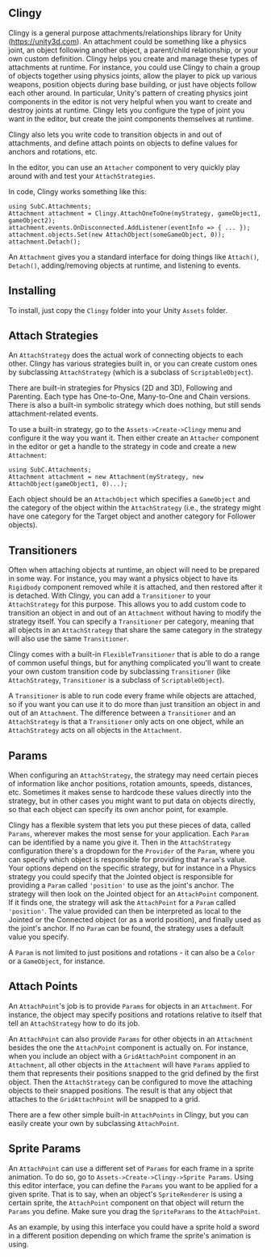Clingy
------

Clingy is a general purpose attachments/relationships library for Unity (https://unity3d.com).  An attachment could be something like a physics joint, an object following another object, a parent/child relationship, or your own custom definition.  Clingy helps you create and manage these types of attachments at runtime.  For instance, you could use Clingy to chain a group of objects together using physics joints, allow the player to pick up various weapons, position objects during base building, or just have objects follow each other around.  In particular, Unity's pattern of creating physics joint components in the editor is not very helpful when you want to create and destroy joints at runtime.  Clingy lets you configure the type of joint you want in the editor, but create the joint components themselves at runtime.

Clingy also lets you write code to transition objects in and out of attachments, and define attach points on objects to define values for anchors and rotations, etc.  

In the editor, you can use an `Attacher` component to very quickly play around with and test your `AttachStrategies`.

In code, Clingy works something like this:

```
using SubC.Attachments;
Attachment attachment = Clingy.AttachOneToOne(myStrategy, gameObject1, gameObject2);
attachment.events.OnDisconnected.AddListener(eventInfo => { ... });
attachment.objects.Set(new AttachObject(someGameObject, 0));
attachment.Detach();
```

An `Attachment` gives you a standard interface for doing things like `Attach()`, `Detach()`, adding/removing objects at runtime, and listening to events.

Installing
-----

To install, just copy the `Clingy` folder into your Unity `Assets` folder.

Attach Strategies
-----

An `AttachStrategy` does the actual work of connecting objects to each other.  Clingy has various strategies built in, or you can create custom ones by subclassing `AttachStrategy` (which is a subclass of `ScriptableObject`).

There are built-in strategies for Physics (2D and 3D), Following and Parenting.  Each type has One-to-One, Many-to-One and Chain versions.  There is also a built-in symbolic strategy which does nothing, but still sends attachment-related events.

To use a built-in strategy, go to the `Assets->Create->Clingy` menu and configure it the way you want it.  Then either create an `Attacher` component in the editor or get a handle to the strategy in code and create a new `Attachment`:

```
using SubC.Attachments;
Attachment attachment = new Attachment(myStrategy, new AttachObject(gameObject1, 0)...);
```

Each object should be an `AttachObject` which specifies a `GameObject` and the category of the object within the `AttachStrategy` (i.e., the strategy might have one category for the Target object and another category for Follower objects).

Transitioners
-----

Often when attaching objects at runtime, an object will need to be prepared in some way.  For instance, you may want a physics object to have its `Rigidbody` component removed while it is attached, and then restored after it is detached.  With Clingy, you can add a `Transitioner` to your `AttachStrategy` for this purpose.  This allows you to add custom code to transition an object in and out of an `Attachment` without having to modify the strategy itself.  You can specify a `Transitioner` per category, meaning that all objects in an `AttachStrategy` that share the same category in the strategy will also use the same `Transitioner`.

Clingy comes with a built-in `FlexibleTransitioner` that is able to do a range of common useful things, but for anything complicated you'll want to create your own custom transition code by subclassing `Transitioner` (like `AttachStrategy`, `Transitioner` is a subclass of `ScriptableObject`).

A `Transitioner` is able to run code every frame while objects are attached, so if you want you can use it to do more than just transition an object in and out of an `Attachment`.  The difference between a `Transitioner` and an `AttachStrategy` is that a `Transitioner` only acts on one object, while an `AttachStrategy` acts on all objects in the `Attachment`.

Params
-----

When configuring an `AttachStrategy`, the strategy may need certain pieces of information like anchor positions, rotation amounts, speeds, distances, etc.  Sometimes it makes sense to hardcode these values directly into the strategy, but in other cases you might want to put data on objects directly, so that each object can specify its own anchor point, for example.

Clingy has a flexible system that lets you put these pieces of data, called `Params`, wherever makes the most sense for your application.  Each `Param` can be identified by a name you give it.  Then in the `AttachStrategy` configuration there's a dropdown for the `Provider` of the `Param`, where you can specify which object is responsible for providing that `Param`'s value.  Your options depend on the specific strategy, but for instance in a Physics strategy you could specify that the Jointed object is responsible for providing a `Param` called `'position'` to use as the joint's anchor.  The strategy will then look on the Jointed object for an `AttachPoint` component.  If it finds one, the strategy will ask the `AttachPoint` for a `Param` called `'position'`.  The value provided can then be interpreted as local to the Jointed or the Connected object (or as a world position), and finally used as the joint's anchor.  If no `Param` can be found, the strategy uses a default value you specify.

A `Param` is not limited to just positions and rotations - it can also be a `Color` or a `GameObject`, for instance.

Attach Points
-----

An `AttachPoint`'s job is to provide `Params` for objects in an `Attachment`.  For instance, the object may specify positions and rotations relative to itself that tell an `AttachStrategy` how to do its job.

An `AttachPoint` can also provide `Params` for other objects in an `Attachment` besides the one the `AttachPoint` component is actually on.  For instance, when you include an object with a `GridAttachPoint` component in an `Attachment`, all other objects in the `Attachment` will have `Params` applied to them that represents their positions snapped to the grid defined by the first object.  Then the `AttachStrategy` can be configured to move the attaching objects to their snapped positions.  The result is that any object that attaches to the `GridAttachPoint` will be snapped to a grid.

There are a few other simple built-in `AttachPoints` in Clingy, but you can easily create your own by subclassing `AttachPoint`.

Sprite Params
-----

An `AttachPoint` can use a different set of `Params` for each frame in a sprite animation.  To do so, go to `Assets->Create->Clingy->Sprite Params`.  Using this editor interface, you can define the `Params` you want to be applied for a given sprite.  That is to say, when an object's `SpriteRenderer` is using a certain sprite, the `AttachPoint` component on that object will return the `Params` you define.  Make sure you drag the `SpriteParams` to the `AttachPoint`.

As an example, by using this interface you could have a sprite hold a sword in a different position depending on which frame the sprite's animation is using.